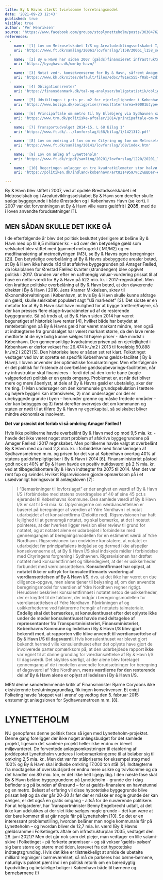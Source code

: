 ```yaml
---
title: By & Havns stærkt tvivlsomme forretningsmodel
date: '2021-09-23 12:43' 
published: true 
visible: true 
author: 'Per Henriksen' 
source: 'https://www.facebook.com/groups/stoplynetteholm/posts/3030476210553673/'
references:
  -  
    name: '[1] Lov om Metroselskabet I/S og Arealudviklingsselskabet I/S (L 158)'
    uri: 'https://www.ft.dk/samling/20061/lovforslag/l158/20061_l158_som_fremsat.htm'
  - 
    name: '[2] By & Havn har siden 2007 (gælds)finansieret infrastruktur for ca. 20 mia. kr.'
    uri: 'https://byoghavn.dk/om-by-havn/'
  - 
    name: '[3] Notat vedr. konsekvenserne for By & Havn, såfremt Amager Fælled kvarter ikke udvikles'
    uri: 'https://www.kk.dk/sites/default/files/edoc/f91ec555-f0ab-42d7-a4a8-e064829e2f40/8d689612-750c-46e5-a27b-e288923ab7d6/Attachments/16667833-20849894-1.PDF'
  - 
    name: '[4] Obligationsrenter'
    uri: 'https://finansdanmark.dk/tal-og-analyser/boligstatistik/obligationsrenter/'
  - 
    name: '[5] Udviklingen i pris pr. m2 for ejerlejligheder i København by'
    uri: 'https://www.boliga.dk/boligpriser/resultater?area=80001&type=1&data=0'
  - 
    name: '[6] Principaftale om metro til Ny Ellebjerg via Sydhavnen samt udbygning af Nordhavnen'
    uri: 'https://www.trm.dk/politiske-aftaler/2014/principaftale-om-metro-til-ny-ellebjerg-via-sydhavnen-samt-udbygning-af-nordhavnen/'
  - 
    name: '[7] Transportudvalget 2014-15, L 68 Bilag 1'
    uri: 'https://www.ft.dk/.../lovforslag/L68/bilag/1/1421312.pdf'
  - 
    name: '[8] Lov om ændring af lov om en Cityring og lov om Metroselskabet I/S og Udviklingsselskabet By & Havn I/S (L 68)'
    uri: 'https://www.ft.dk/samling/20141/lovforslag/l68/index.htm'
  - 
    name: '[9] Lov om anlæg af Lynetteholm'
    uri: 'https://www.ft.dk/ripdf/samling/20201/lovforslag/l220/20201_l220_som_fremsat.pdf'
  - 
    name: '[10] Regeringen anlægger en tre kvadratkilometer stor halvø i København, selv om der ifølge transportministeren er en teoretisk risiko for, at der aldrig bliver bygget så meget som et skur på den.'
    uri: 'https://politiken.dk/indland/kobenhavn/art8214959/%C2%BBDer-er-gr%C3%A6nser-for-hvor-l%C3%A6nge-vi-kan-tillade-os-at-vente%C2%AB'

---
```


By & Havn blev stiftet i 2007, ved at opdele Ørestadsselskabet i et
Metroselskab og i Arealudviklingsselskabet By & Havn som derefter skulle sælge byggegrunde i både Ørestaden og i
Københavns Havn (se kort). I 2007 var det forventningen at By & Havn ville være gældfrit i **2035**, med de i loven anvendte
forudsætninger [1]. 

## MEN SÅDAN SKULLE DET IKKE GÅ
I de efterfølgende år blev det politisk besluttet yderligere at belåne
By & Havn med op til 9,5 milliarder kr. - ud over den betydelige gæld som selskabet blev stiftet med (gammel metrogæld (
M1/M2) og en medfinansiering af metrocityringen (M3), se By & Havns egne beregninger [2]). Den betydelige overbelåning
af By & Havns ubebyggede arealer betød, at By & Havn ikke havde råd til at afskrive byggegrunden på Amager Fælled, da
lokalplanen for Ørestad Fælled kvarter (strandengen) blev opgivet politisk i 2017. Grunden var efter en uafhængig
valuar-vurdering prissat til af have en netto-værdi for By & Havn på 522 mio. kr. i 2017-regnskabet. Men den kraftige
politiske overbelåning af By & Havn betød, at den daværende direktør i By & Havn i 2016, Jens Kramer Mikkelsen, skrev
til Økonomiforvaltningen i København, at hvis By & Havn skulle kunne afdrage sin gæld, skulle selskabet populært sagt
”slå markedet” [3]. Det sidste er en metafor for at By & Havn skal have mulighed for at bygge trættere/højere, så der
kan presses flere etage-kvadratmeter ud af de resterende byggegrunde. Så på trods af, at By & Havn siden 2014 har været
begunstiget af historisk lave renter [4], hvilket både har betydet at rentebetalingen på By & Havns gæld har været
markant mindre, men også at indtægterne fra grundsalget har været markant større, da den lave rente medførte at de nye
bolig kunne sælges til højere priser - ikke mindst i København. Den gennemsnitlige kvadratmeterprisen på en
ejerlejlighed i København er derfor vokset fra: 26.474 kr./m2 i 2013 til foreløbig 50.898 kr./m2 i 2021 [5]. Den
historiske lære er sådan set ret klart. Folketinget vedtager ved lov at oprette en specifik Københavns gælds-facilitet (
By & Havn). I loven anvender der optimistiske forudsætninger. Men efterfølgende er det politisk for fristende at
overbelåne gældsopbevarings-faciliteten, når ny infrastruktur skal finansieres - fordi det på den korte bane (nogle
valgperioder) politisk er en gratis omgang. Problemet er, at når det bliver mere og mere åbenlyst, at dele af By & Havns
gæld er ubetalelig, sker der tre ting. 1) Man undersøger om den kommunale grundspekulation i tættere og højere byggeri
kan intensiveres, 2) man undersøger om der er ubebyggede grunde i byen – herunder grønne og måske fredede områder – der
kan bebygges og 3) først derefter overvejes det om kommunen og staten er nødt til at tilføre By & Havn ny egenkapital,
så selskabet bliver mindre økonomiske insolvent.   

**Det var præcist det forløb vi så omkring Amager Fælled !**  

Hvis ikke politikerne havde overbelånt By & Havn med op mod 9,5 mia. kr. - havde det ikke været noget stort problem af
afskrive byggegrundene på Amager Fælled i 2017 regnskabet. Men politikerne havde valgt at overbelånt By & Havn med op
mod 2,3 mia. kr. i forbindelse med finansieringen af Sydhavnsmetroen m.m. og prisen for det var at København overtog 40%
af statens gældsforpligtigelser i By & Havn i 2014 [6]. Finansministeriet påstod godt nok at 40% af By & Havn havde en
positiv nutidsværdi på 2 ¼ mia. kr. ved at tilbagediskontere By & Havn indtægter fra 2075 til 2014. Men det var rent fup
og svindel. Hvilket Rigsrevisionen gjorde opmærksom på i et usædvanligt høringssvar til anlægsloven [7]:
> I ”Bemærkninger til lovforslaget” er der angivet en værdi af By & Havn I/S i forbindelse med statens overdragelse af 
> 40 af sine 45 pct.s ejerandel til Københavns Kommune. Den samlede værdi af By & Havn I/S er sat til 5-6 mia. kr. 
> Oplysningerne om værdiansættelsen er baseret på beregninger af værdien af Ydre Nordhavn i et notat udarbejdet af et 
> konsulentfirma (Deloitte red). Rigsrevisionen har haft lejlighed til at gennemgå notatet, og skal bemærke, at det i 
> notatet pointeres, at der hverken ligger revision eller review til grund for notatet, og at notatet alene er 
> udarbejdet i forbindelse med gennemgangen af beregningsmodellen for en estimeret værdi af Ydre Nordhavn. 
> Rigsrevisionen kan endvidere konstatere, at notatet er udarbejdet før principaftalens indgåelse og dermed ikke 
> afspejler konsekvenserne af, at By & Havn I/S skal indskyde midler i forbindelse med Cityringens forgrening i 
> Sydhavnen. Rigsrevisionen har drøftet notatet med konsulentfirmaet og tilkendegivet, at der er usikkerheder forbundet 
> med værdiansættelsen. **Konsulentfirmaet har oplyst, at notatet ikke er udtryk for konsulentfirmaets vurdering af 
> værdiansættelsen af By & Havn I/S**, dvs. at det ikke har været en due diligence-opgave, men alene tjener til 
> belysning af, om den anvendte beregningsmodel for værdien af Ydre Nordhavn regner rigtigt. Herudover beskriver 
> konsulentfirmaet i notatet netop de usikkerheder, der er knyttet til de faktorer, der indgår i beregningsmodellen for 
> værdiansættelsen af Ydre Nordhavn. Påvirkningen af og usikkerhederne ved faktorerne fremgår af notatets talmateriale. 
> **Endelig skal det bemærkes, at konsulenthuset efter det oplyste ikke under de møder konsulenthuset havde med deltagelse
> af repræsentanter fra Transportministeriet, Finansministeriet, Københavns Kommune og ledelsen i By & Havn I/S blev 
> gjort bekendt med, at rapporten ville blive anvendt til værdiansættelse af By & Havn I/S til dagsværdi**. Hvis 
> konsulenthuset var blevet gjort bekendt hermed ville konsulenthuset efter det oplyste have gjort de involverede parter
> opmærksom på, at den udarbejdede rapport **ikke** var egnet til at danne grundlag for værdiansættelse af By & Havn I/S til
> dagsværdi. Det skyldes særligt, at der alene blev foretaget gennemgang af de i modellen anvendte forudsætninger for 
> beregning af dagsværdi af Ydre Nordhavn, **mens værdierne for den resterende del af By & Havn alene er oplyst af 
> ledelsen i By & Havn I/S.**

MEN denne sønderlemmende kritik af Finansminister Bjarne Corydons ikke eksisterende beslutningsgrundlag, fik ingen
konsekvenser. Et enigt Folketing havde ’stoppet vat i ørene’ og vedtog den 5. februar 2015 enstemmigt anlægsloven for
Sydhavnsmetroen m.m. [8]. 

# LYNETTEHOLM 
NU genopføres denne politisk farce så igen med Lynetteholm-projektet. Denne gang
foreligger der ikke noget anlægsbudget for det samlede projekt, ligesom det samlede projekt heller ikke endnu er blevet
miljøvurderet. De forventede anlægsomkostninger til etablering af jorddepotet Lynetteholm vurderes i lovbemærkningerne
til at beløber sig til omkring 2,5 mia. kr.. Men det var før stålpriserne for eksempel steg med 100% og By & Havn skal
indkøbe omkring 17.000 ton stål [9]. Indtægterne fra modtagelse af overskudsjord er endnu mere usikre og tvivlsomme og
da det handler om 80 mio. ton, er det ikke helt ligegyldig. I den næste fase skal By & Havn belåne byggegrundene på
Lynetteholm - grunde der i dag befinder sig på bunden af Øresund – for at gælds-finansiere en havnetunnel og en metro.
Belært af erfaring vil disse hypotetiske byggegrunde blive prissat højt og da der går 20-30 år før der er måske er nogle
grunde der kan sælges, er det også en gratis omgang - altså for de nuværende politikere. For at helgarderer, har
Transportminister Benny Engelbrecht udtalt, at det ikke kan udelukkes at der slet ikke sælges nogle grunde – det kan
være at der bare kommer til at går nogle får på Lynetteholm [10]. Se det er en interessant problemstilling, hvordan
belåner man nogle kommunale får på Lynetteholm – og hvordan bliver de 12,7 mia. kr. værd (By & Havns gældsramme i
Folketingets aftale om infrastrukturplan 2035, vedtaget den 28. juni 2021)? Men det går nok som det plejer, man vedtager
en lille salami-skive i Folketinget - på forkerte præmisser - og så vokser 'gælds-pølsen' sig bare større og større med
tiden, løsrevet fra det hypotetiske indtægtsgrundlag. Hvis det ikke er tilstrækkeligt at smide de ubetalte milliard
regninger i børneværelset, så må de parkeres hos børne-børnene, naturligvis pakket pænt ind i en politisk retorik om en
bæredygtig byudvikling og betalelige boliger i København både til børnene og børnebørnene (!)
